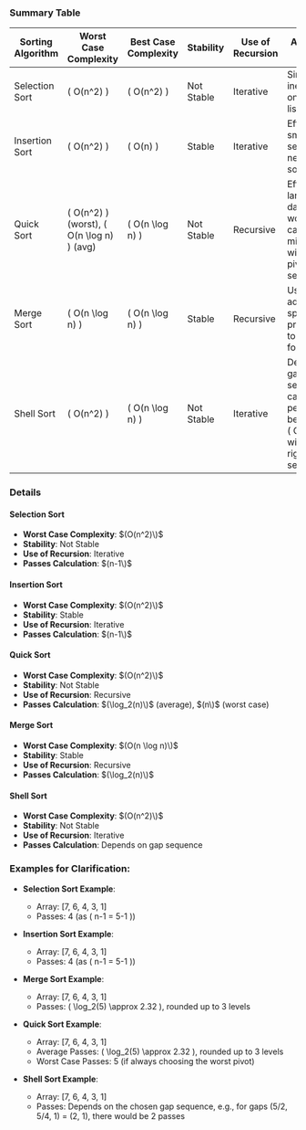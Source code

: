 ### Summary Table


| Sorting Algorithm | Worst Case Complexity | Best Case Complexity | Stability | Use of Recursion | Additional Notes |
|--------------------|-----------------------|----------------------|-----------|------------------|------------------|
| Selection Sort     | \( O(n^2) \)           | \( O(n^2) \)          | Not Stable | Iterative        | Simple and inefficient on large lists. |
| Insertion Sort     | \( O(n^2) \)           | \( O(n) \)            | Stable    | Iterative        | Efficient for small data sets or nearly sorted data. |
| Quick Sort         | \( O(n^2) \) (worst), \( O(n \log n) \) (avg) | \( O(n \log n) \)     | Not Stable | Recursive        | Efficient for large datasets; worst case can be mitigated with good pivot selection. |
| Merge Sort         | \( O(n \log n) \)      | \( O(n \log n) \)     | Stable    | Recursive        | Uses additional space proportional to input size for merging. |
| Shell Sort         | \( O(n^2) \)           | \( O(n \log n) \)     | Not Stable | Iterative        | Depends on gap sequence; can perform better than \( O(n^2) \) with the right sequence. |



### Details

#### Selection Sort
- **Worst Case Complexity**: $(O(n^2)\)$
- **Stability**: Not Stable
- **Use of Recursion**: Iterative
- **Passes Calculation**: $(n-1\)$

#### Insertion Sort
- **Worst Case Complexity**: $(O(n^2)\)$
- **Stability**: Stable
- **Use of Recursion**: Iterative
- **Passes Calculation**: $(n-1\)$

#### Quick Sort
- **Worst Case Complexity**: $(O(n^2)\)$
- **Stability**: Not Stable
- **Use of Recursion**: Recursive
- **Passes Calculation**: $(\log_2(n)\)$ (average), $(n\)$ (worst case)

#### Merge Sort
- **Worst Case Complexity**: $(O(n \log n)\)$
- **Stability**: Stable
- **Use of Recursion**: Recursive
- **Passes Calculation**: $(\log_2(n)\)$

#### Shell Sort
- **Worst Case Complexity**: $(O(n^2)\)$
- **Stability**: Not Stable
- **Use of Recursion**: Iterative
- **Passes Calculation**: Depends on gap sequence


### Examples for Clarification:

- **Selection Sort Example**:
  - Array: \[7, 6, 4, 3, 1\]
  - Passes: 4 (as \( n-1 = 5-1 \))

- **Insertion Sort Example**:
  - Array: \[7, 6, 4, 3, 1\]
  - Passes: 4 (as \( n-1 = 5-1 \))

- **Merge Sort Example**:
  - Array: \[7, 6, 4, 3, 1\]
  - Passes: \( \log_2(5) \approx 2.32 \), rounded up to 3 levels

- **Quick Sort Example**:
  - Array: \[7, 6, 4, 3, 1\]
  - Average Passes: \( \log_2(5) \approx 2.32 \), rounded up to 3 levels
  - Worst Case Passes: 5 (if always choosing the worst pivot)

- **Shell Sort Example**:
  - Array: \[7, 6, 4, 3, 1\]
  - Passes: Depends on the chosen gap sequence, e.g., for gaps (5/2, 5/4, 1) = (2, 1), there would be 2 passes
